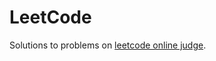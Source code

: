 LeetCode
========
Solutions to problems on [leetcode online judge](https://oj.leetcode.com/problems/).
